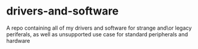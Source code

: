 # drivers-and-software


A repo containing all of my drivers and software for strange and\or legacy periferals, as well as unsupported use case for standard peripherals and hardware
